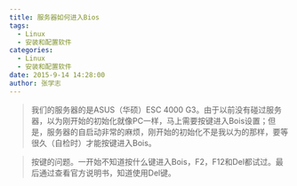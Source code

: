 ```yaml
---
title: 服务器如何进入Bios
tags: 
  - Linux
  - 安装和配置软件
categories:
  - Linux
  - 安装和配置软件
date: 2015-9-14 14:28:00
author: 张学志
---
```





> 我们的服务器的是ASUS（华硕）ESC 4000 G3。由于以前没有碰过服务器，以为刚开始的初始化就像PC一样，马上需要按键进入Bois设置；但是，服务器的自启动非常的麻烦，刚开始的初始化不是我以为的那样，要等很久（自检时）才能按键进入Bois。
    
> 按键的问题。一开始不知道按什么键进入Bois，F2，F12和Del都试过。最后通过查看官方说明书，知道使用Del键。
